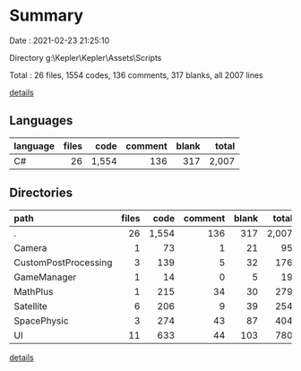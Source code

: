 # Summary

Date : 2021-02-23 21:25:10

Directory g:\Kepler\Kepler\Assets\Scripts

Total : 26 files,  1554 codes, 136 comments, 317 blanks, all 2007 lines

[details](details.md)

## Languages
| language | files | code | comment | blank | total |
| :--- | ---: | ---: | ---: | ---: | ---: |
| C# | 26 | 1,554 | 136 | 317 | 2,007 |

## Directories
| path | files | code | comment | blank | total |
| :--- | ---: | ---: | ---: | ---: | ---: |
| . | 26 | 1,554 | 136 | 317 | 2,007 |
| Camera | 1 | 73 | 1 | 21 | 95 |
| CustomPostProcessing | 3 | 139 | 5 | 32 | 176 |
| GameManager | 1 | 14 | 0 | 5 | 19 |
| MathPlus | 1 | 215 | 34 | 30 | 279 |
| Satellite | 6 | 206 | 9 | 39 | 254 |
| SpacePhysic | 3 | 274 | 43 | 87 | 404 |
| UI | 11 | 633 | 44 | 103 | 780 |

[details](details.md)